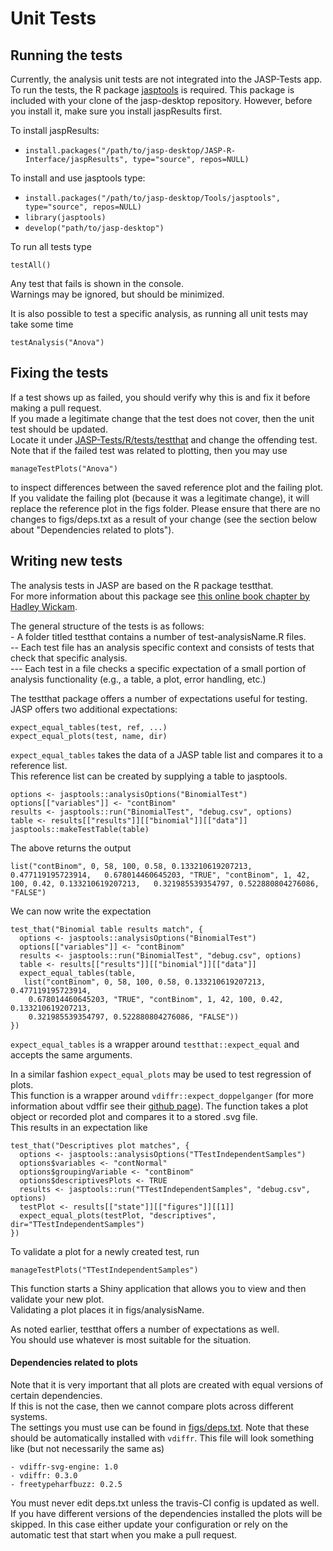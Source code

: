 Unit Tests
==========

Running the tests
-----------------

Currently, the analysis unit tests are not integrated into the JASP-Tests app.  
To run the tests, the R package [jasptools](https://github.com/jasp-stats/jasptools) is required. 
This package is included with your clone of the jasp-desktop repository.
However, before you install it, make sure you install jaspResults first.

To install jaspResults:
- `install.packages("/path/to/jasp-desktop/JASP-R-Interface/jaspResults", type="source", repos=NULL)`

To install and use jasptools type:
- `install.packages("/path/to/jasp-desktop/Tools/jasptools", type="source", repos=NULL)`
- `library(jasptools)`
- `develop("path/to/jasp-desktop")`

To run all tests type
```
testAll()
```

Any test that fails is shown in the console.  
Warnings may be ignored, but should be minimized.

It is also possible to test a specific analysis, as running all unit tests may take some time
```
testAnalysis("Anova")
```

Fixing the tests
----------------
If a test shows up as failed, you should verify why this is and fix it before making a pull request.  
If you made a legitimate change that the test does not cover, then the unit test should be updated.  
Locate it under [JASP-Tests/R/tests/testthat](https://github.com/jasp-stats/jasp-desktop/tree/development/JASP-Tests/R/tests/testthat) and change the offending test.  
Note that if the failed test was related to plotting, then you may use
```
manageTestPlots("Anova")
```
to inspect differences between the saved reference plot and the failing plot.  
If you validate the failing plot (because it was a legitimate change), it will replace the reference plot in the figs folder.
Please ensure that there are no changes to figs/deps.txt as a result of your change (see the section below about "Dependencies related to plots").

Writing new tests
-----------------
The analysis tests in JASP are based on the R package testthat.  
For more information about this package see [this online book chapter by Hadley Wickam](http://r-pkgs.had.co.nz/tests.html).

The general structure of the tests is as follows:  
\- A folder titled testthat contains a number of test-analysisName.R files.  
-- Each test file has an analysis specific context and consists of tests that check that specific analysis.  
--- Each test in a file checks a specific expectation of a small portion of analysis functionality (e.g., a table, a plot, error handling, etc.)  

The testthat package offers a number of expectations useful for testing.  
JASP offers two additional expectations:
```
expect_equal_tables(test, ref, ...)
expect_equal_plots(test, name, dir)
```
`expect_equal_tables` takes the data of a JASP table list and compares it to a reference list.  
This reference list can be created by supplying a table to jasptools.
```
options <- jasptools::analysisOptions("BinomialTest")
options[["variables"]] <- "contBinom"
results <- jasptools::run("BinomialTest", "debug.csv", options)
table <- results[["results"]][["binomial"]][["data"]]
jasptools::makeTestTable(table)
```
The above returns the output

`list("contBinom", 0, 58, 100, 0.58, 0.133210619207213, 0.477119195723914,  
 0.678014460645203, "TRUE", "contBinom", 1, 42, 100, 0.42, 0.133210619207213,  
 0.321985539354797, 0.522880804276086, "FALSE")`

We can now write the expectation
```
test_that("Binomial table results match", {
  options <- jasptools::analysisOptions("BinomialTest")
  options[["variables"]] <- "contBinom"
  results <- jasptools::run("BinomialTest", "debug.csv", options)
  table <- results[["results"]][["binomial"]][["data"]]
  expect_equal_tables(table,
   list("contBinom", 0, 58, 100, 0.58, 0.133210619207213, 0.477119195723914,
    0.678014460645203, "TRUE", "contBinom", 1, 42, 100, 0.42, 0.133210619207213,
    0.321985539354797, 0.522880804276086, "FALSE"))
})
```

`expect_equal_tables` is a wrapper around `testthat::expect_equal` and accepts the same arguments.

In a similar fashion `expect_equal_plots` may be used to test regression of plots.  
This function is a wrapper around `vdiffr::expect_doppelganger` (for more information about vdffir see their [github page](https://github.com/lionel-/vdiffr)).
The function takes a plot object or recorded plot and compares it to a stored .svg file.  
This results in an expectation like
```
test_that("Descriptives plot matches", {
  options <- jasptools::analysisOptions("TTestIndependentSamples")
  options$variables <- "contNormal"
  options$groupingVariable <- "contBinom"
  options$descriptivesPlots <- TRUE
  results <- jasptools::run("TTestIndependentSamples", "debug.csv", options)
  testPlot <- results[["state"]][["figures"]][[1]]
  expect_equal_plots(testPlot, "descriptives", dir="TTestIndependentSamples")
})
```
To validate a plot for a newly created test, run
```
manageTestPlots("TTestIndependentSamples")
```
This function starts a Shiny application that allows you to view and then validate your new plot.  
Validating a plot places it in figs/analysisName.

As noted earlier, testthat offers a number of expectations as well.  
You should use whatever is most suitable for the situation.

#### Dependencies related to plots
Note that it is very important that all plots are created with equal versions of certain dependencies.  
If this is not the case, then we cannot compare plots across different systems.  
The settings you must use can be found in [figs/deps.txt](https://github.com/jasp-stats/jasp-desktop/blob/development/JASP-Tests/R/tests/figs/deps.txt). Note that these should be automatically installed with `vdiffr`.
This file will look something like (but not necessarily the same as)
```
- vdiffr-svg-engine: 1.0
- vdiffr: 0.3.0
- freetypeharfbuzz: 0.2.5
```
You must never edit deps.txt unless the travis-CI config is updated as well.
If you have different versions of the dependencies installed the plots will be skipped.
In this case either update your configuration or rely on the automatic test that start when you make a pull request.
